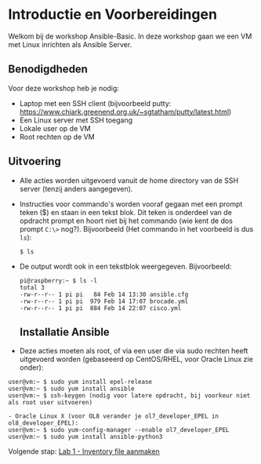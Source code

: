 # Introductie en Voorbereidingen
Welkom bij de workshop Ansible-Basic. In deze workshop gaan we een  VM met Linux inrichten als Ansible Server.  

## Benodigdheden
Voor deze workshop heb je nodig:
- Laptop met een SSH client (bijvoorbeeld putty: https://www.chiark.greenend.org.uk/~sgtatham/putty/latest.html)
- Een Linux server met SSH toegang
- Lokale user op de VM
- Root rechten op de VM

## Uitvoering
- Alle acties worden uitgevoerd vanuit de home directory van de SSH server (tenzij anders aangegeven).
- Instructies voor commando's worden vooraf gegaan met een prompt teken ($) en staan in een tekst blok. Dit teken is onderdeel van de opdracht prompt en hoort niet bij het commando (wie kent de dos prompt ``C:\>`` nog?). Bijvoorbeeld (Het commando in het voorbeeld is dus ``ls``):

  ``$ ls``
  
- De output wordt ook in een tekstblok weergegeven. Bijvoorbeeld:
  ```
  pi@raspberry:~ $ ls -l
  total 3
  -rw-r--r-- 1 pi pi   84 Feb 14 13:30 ansible.cfg
  -rw-r--r-- 1 pi pi  979 Feb 14 17:07 brocade.yml
  -rw-r--r-- 1 pi pi  884 Feb 14 22:07 cisco.yml
  ```
  
  ## Installatie Ansible
- Deze acties moeten als root, of via een user die via sudo rechten heeft uitgevoerd worden (gebaseeerd op CentOS/RHEL, voor Oracle Linux zie onder):
```
user@vm:~ $ sudo yum install epel-release
user@vm:~ $ sudo yum install ansible
user@vm:~ $ ssh-keygen (nodig voor latere opdracht, bij voorkeur niet als root user uitvoeren)

- Oracle Linux X (voor OL8 verander je ol7_developer_EPEL in ol8_developer_EPEL):
user@vm:~ $ sudo yum-config-manager --enable ol7_developer_EPEL
user@vm:~ $ sudo yum install ansible-python3

```


  
Volgende stap: [Lab 1 - Inventory file aanmaken](/labs/01_NL_inventory.md)
